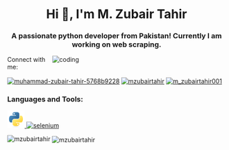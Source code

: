 <h1 align="center">Hi 👋, I'm M. Zubair Tahir</h1>
<h3 align="center">A passionate python developer from Pakistan! Currently I am working on web scraping.</h3>
<img align="right" alt="coding" width="400" src="https://www.iwebscraping.com/images/python_web_scraping.gif"

<h3 align="centre">Connect with me:</h3>
<p align="left">
<a href="https://linkedin.com/in/muhammad-zubair-tahir-5768b9228" target="blank"><img align="center" src="https://raw.githubusercontent.com/rahuldkjain/github-profile-readme-generator/master/src/images/icons/Social/linked-in-alt.svg" alt="muhammad-zubair-tahir-5768b9228" height="30" width="40" /></a>
<a href="https://kaggle.com/mzubairtahir" target="blank"><img align="center" src="https://raw.githubusercontent.com/rahuldkjain/github-profile-readme-generator/master/src/images/icons/Social/kaggle.svg" alt="mzubairtahir" height="30" width="40" /></a>
<a href="https://www.hackerrank.com/m_zubairtahir001" target="blank"><img align="center" src="https://raw.githubusercontent.com/rahuldkjain/github-profile-readme-generator/master/src/images/icons/Social/hackerrank.svg" alt="m_zubairtahir001" height="30" width="40" /></a>
</p>

<h3 align="left">Languages and Tools:</h3>
<p align="left"> <a href="https://www.python.org" target="_blank" rel="noreferrer"> <img src="https://raw.githubusercontent.com/devicons/devicon/master/icons/python/python-original.svg" alt="python" width="40" height="40"/> </a> <a href="https://www.selenium.dev" target="_blank" rel="noreferrer"> <img src="https://raw.githubusercontent.com/detain/svg-logos/780f25886640cef088af994181646db2f6b1a3f8/svg/selenium-logo.svg" alt="selenium" width="40" height="40"/> </a> </p>

<p><img align="left" src="https://github-readme-stats.vercel.app/api/top-langs?username=mzubairtahir&show_icons=true&locale=en&layout=compact" alt="mzubairtahir" /></p>

<p>&nbsp;<img align="center" src="https://github-readme-stats.vercel.app/api?username=mzubairtahir&show_icons=true&locale=en" alt="mzubairtahir" /></p>
